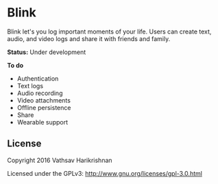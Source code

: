 # Blink
Blink let's you log important moments of your life. Users can create text, audio, and video logs and share it with friends and family.

**Status:** Under development

**To do**
* Authentication
* Text logs
* Audio recording
* Video attachments
* Offline persistence
* Share
* Wearable support

## License

Copyright 2016 Vathsav Harikrishnan

Licensed under the GPLv3: http://www.gnu.org/licenses/gpl-3.0.html
